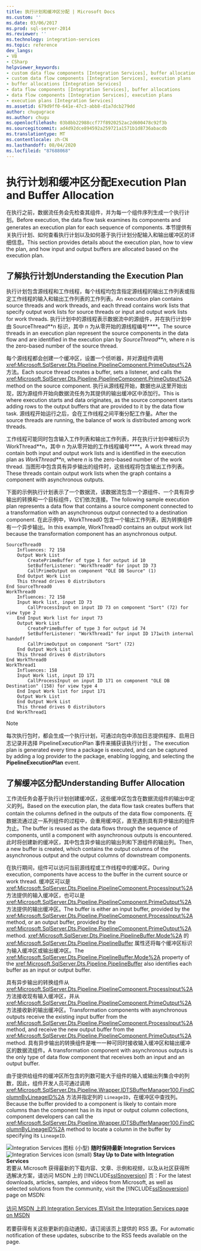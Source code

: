 ```yaml
---
title: 执行计划和缓冲区分配 | Microsoft Docs
ms.custom: ''
ms.date: 03/06/2017
ms.prod: sql-server-2014
ms.reviewer: ''
ms.technology: integration-services
ms.topic: reference
dev_langs:
- VB
- CSharp
helpviewer_keywords:
- custom data flow components [Integration Services], buffer allocations
- custom data flow components [Integration Services], execution plans
- buffer allocations [Integration Services]
- data flow components [Integration Services], buffer allocations
- data flow components [Integration Services], execution plans
- execution plans [Integration Services]
ms.assetid: 679d9ff0-641e-47c3-abb8-d1a7dcb279dd
author: chugugrace
ms.author: chugu
ms.openlocfilehash: 03b8bb22988ccf77f8920252ac2d600478c92f3b
ms.sourcegitcommit: ad4d92dce894592a259721a1571b1d8736abacdb
ms.translationtype: MT
ms.contentlocale: zh-CN
ms.lasthandoff: 08/04/2020
ms.locfileid: "87688068"
---
```

# <a name="execution-plan-and-buffer-allocation"></a><span data-ttu-id="62a5b-102">执行计划和缓冲区分配</span><span class="sxs-lookup"><span data-stu-id="62a5b-102">Execution Plan and Buffer Allocation</span></span>
  <span data-ttu-id="62a5b-103">在执行之前，数据流任务会先检查其组件，并为每一个组件序列生成一个执行计划。</span><span class="sxs-lookup"><span data-stu-id="62a5b-103">Before execution, the data flow task examines its components and generates an execution plan for each sequence of components.</span></span> <span data-ttu-id="62a5b-104">本节提供有关执行计划、如何查看执行计划以及如何基于执行计划分配输入和输出缓冲区的详细信息。</span><span class="sxs-lookup"><span data-stu-id="62a5b-104">This section provides details about the execution plan, how to view the plan, and how input and output buffers are allocated based on the execution plan.</span></span>  
  
## <a name="understanding-the-execution-plan"></a><span data-ttu-id="62a5b-105">了解执行计划</span><span class="sxs-lookup"><span data-stu-id="62a5b-105">Understanding the Execution Plan</span></span>  
 <span data-ttu-id="62a5b-106">执行计划包含源线程和工作线程，每个线程均包含指定源线程的输出工作列表或指定工作线程的输入和输出工作列表的工作列表。</span><span class="sxs-lookup"><span data-stu-id="62a5b-106">An execution plan contains source threads and work threads, and each thread contains work lists that specify output work lists for source threads or input and output work lists for work threads.</span></span> <span data-ttu-id="62a5b-107">执行计划中的源线程表示数据流中的源组件，并在执行计划中由 SourceThread\*\*n 标识，其中 n 为从零开始的源线程编号\*\*\*\*。</span><span class="sxs-lookup"><span data-stu-id="62a5b-107">The source threads in an execution plan represent the source components in the data flow and are identified in the execution plan by *SourceThread\*\*n*, where *n* is the zero-based number of the source thread.</span></span>  
  
 <span data-ttu-id="62a5b-108">每个源线程都会创建一个缓冲区，设置一个侦听器，并对源组件调用 <xref:Microsoft.SqlServer.Dts.Pipeline.PipelineComponent.PrimeOutput%2A> 方法。</span><span class="sxs-lookup"><span data-stu-id="62a5b-108">Each source thread creates a buffer, sets a listener, and calls the <xref:Microsoft.SqlServer.Dts.Pipeline.PipelineComponent.PrimeOutput%2A> method on the source component.</span></span> <span data-ttu-id="62a5b-109">执行从源线程开始，数据也从这里开始出现，因为源组件开始向数据流任务为其提供的输出缓冲区中添加行。</span><span class="sxs-lookup"><span data-stu-id="62a5b-109">This is where execution starts and data originates, as the source component starts adding rows to the output buffers that are provided to it by the data flow task.</span></span> <span data-ttu-id="62a5b-110">源线程开始运行之后，会在工作线程之间平衡分配工作量。</span><span class="sxs-lookup"><span data-stu-id="62a5b-110">After the source threads are running, the balance of work is distributed among work threads.</span></span>  
  
 <span data-ttu-id="62a5b-111">工作线程可能同时包含输入工作列表和输出工作列表，并在执行计划中被标识为 WorkThread\*\*n，其中 n 为从零开始的工作线程编号\*\*\*\*。</span><span class="sxs-lookup"><span data-stu-id="62a5b-111">A work thread may contain both input and output work lists and is identified in the execution plan as *WorkThread\*\*n*, where *n* is the zero-based number of the work thread.</span></span> <span data-ttu-id="62a5b-112">当图形中包含具有异步输出的组件时，这些线程将包含输出工作列表。</span><span class="sxs-lookup"><span data-stu-id="62a5b-112">These threads contain output work lists when the graph contains a component with asynchronous outputs.</span></span>  
  
 <span data-ttu-id="62a5b-113">下面的示例执行计划表示了一个数据流，该数据流包含一个源组件、一个具有异步输出的转换和一个目标组件，它们依次连接。</span><span class="sxs-lookup"><span data-stu-id="62a5b-113">The following sample execution plan represents a data flow that contains a source component connected to a transformation with an asynchronous output connected to a destination component.</span></span> <span data-ttu-id="62a5b-114">在此示例中，WorkThread0 包含一个输出工作列表，因为转换组件有一个异步输出。</span><span class="sxs-lookup"><span data-stu-id="62a5b-114">In this example, WorkThread0 contains an output work list because the transformation component has an asynchronous output.</span></span>  
  
```  
SourceThread0   
    Influences: 72 158   
    Output Work List   
        CreatePrimeBuffer of type 1 for output id 10   
        SetBufferListener: "WorkThread0" for input ID 73   
        CallPrimeOutput on component "OLE DB Source" (1)   
    End Output Work List   
    This thread drives 0 distributors   
End SourceThread0   
WorkThread0   
    Influences: 72 158   
    Input Work list, input ID 73   
        CallProcessInput on input ID 73 on component "Sort" (72) for view type 2   
    End Input Work list for input 73   
    Output Work List   
        CreatePrimeBuffer of type 3 for output id 74   
        SetBufferListener: "WorkThread1" for input ID 171with internal handoff   
        CallPrimeOutput on component "Sort" (72)   
    End Output Work List   
    This thread drives 0 distributors   
End WorkThread0   
WorkThread1   
    Influences: 158   
    Input Work list, input ID 171  
        CallProcessInput on input ID 171 on component "OLE DB Destination" (158) for view type 4  
    End Input Work list for input 171   
    Output Work List   
    End Output Work List   
    This thread drives 0 distributors   
End WorkThread1  
```  
  
> [!NOTE]  
>  <span data-ttu-id="62a5b-115">每次执行包时，都会生成一个执行计划，可通过向包中添加日志提供程序、启用日志记录并选择 PipelineExecutionPlan 事件来捕获该执行计划  。</span><span class="sxs-lookup"><span data-stu-id="62a5b-115">The execution plan is generated every time a package is executed, and can be captured by adding a log provider to the package, enabling logging, and selecting the **PipelineExecutionPlan** event.</span></span>  
  
## <a name="understanding-buffer-allocation"></a><span data-ttu-id="62a5b-116">了解缓冲区分配</span><span class="sxs-lookup"><span data-stu-id="62a5b-116">Understanding Buffer Allocation</span></span>  
 <span data-ttu-id="62a5b-117">工作流任务会基于执行计划创建缓冲区，这些缓冲区包含在数据流组件的输出中定义的列。</span><span class="sxs-lookup"><span data-stu-id="62a5b-117">Based on the execution plan, the data flow task creates buffers that contain the columns defined in the outputs of the data flow components.</span></span> <span data-ttu-id="62a5b-118">在数据流通过这一系列组件的过程中，会重用缓冲区，直至遇到具有异步输出的组件为止。</span><span class="sxs-lookup"><span data-stu-id="62a5b-118">The buffer is reused as the data flows through the sequence of components, until a component with asynchronous outputs is encountered.</span></span> <span data-ttu-id="62a5b-119">此时将创建新的缓冲区，其中包含异步输出的输出列和下游组件的输出列。</span><span class="sxs-lookup"><span data-stu-id="62a5b-119">Then, a new buffer is created, which contains the output columns of the asynchronous output and the output columns of downstream components.</span></span>  
  
 <span data-ttu-id="62a5b-120">在执行期间，组件可以访问当前源线程或工作线程中的缓冲区。</span><span class="sxs-lookup"><span data-stu-id="62a5b-120">During execution, components have access to the buffer in the current source or work thread.</span></span> <span data-ttu-id="62a5b-121">缓冲区可以是 <xref:Microsoft.SqlServer.Dts.Pipeline.PipelineComponent.ProcessInput%2A> 方法提供的输入缓冲区，也可以是 <xref:Microsoft.SqlServer.Dts.Pipeline.PipelineComponent.PrimeOutput%2A> 方法提供的输出缓冲区。</span><span class="sxs-lookup"><span data-stu-id="62a5b-121">The buffer is either an input buffer, provided by the <xref:Microsoft.SqlServer.Dts.Pipeline.PipelineComponent.ProcessInput%2A> method, or an output buffer, provided by the <xref:Microsoft.SqlServer.Dts.Pipeline.PipelineComponent.PrimeOutput%2A> method.</span></span> <span data-ttu-id="62a5b-122"><xref:Microsoft.SqlServer.Dts.Pipeline.PipelineBuffer.Mode%2A> 的 <xref:Microsoft.SqlServer.Dts.Pipeline.PipelineBuffer> 属性还将每个缓冲区标识为输入缓冲区或输出缓冲区。</span><span class="sxs-lookup"><span data-stu-id="62a5b-122">The <xref:Microsoft.SqlServer.Dts.Pipeline.PipelineBuffer.Mode%2A> property of the <xref:Microsoft.SqlServer.Dts.Pipeline.PipelineBuffer> also identifies each buffer as an input or output buffer.</span></span>  
  
 <span data-ttu-id="62a5b-123">具有异步输出的转换组件从 <xref:Microsoft.SqlServer.Dts.Pipeline.PipelineComponent.ProcessInput%2A> 方法接收现有输入缓冲区，并从 <xref:Microsoft.SqlServer.Dts.Pipeline.PipelineComponent.PrimeOutput%2A> 方法接收新的输出缓冲区。</span><span class="sxs-lookup"><span data-stu-id="62a5b-123">Transformation components with asynchronous outputs receive the existing input buffer from the <xref:Microsoft.SqlServer.Dts.Pipeline.PipelineComponent.ProcessInput%2A> method, and receive the new output buffer from the <xref:Microsoft.SqlServer.Dts.Pipeline.PipelineComponent.PrimeOutput%2A> method.</span></span> <span data-ttu-id="62a5b-124">具有异步输出的转换组件是唯一一种可同时接收输入缓冲区和输出缓冲区的数据流组件。</span><span class="sxs-lookup"><span data-stu-id="62a5b-124">A transformation component with asynchronous outputs is the only type of data flow component that receives both an input and an output buffer.</span></span>  
  
 <span data-ttu-id="62a5b-125">由于提供给组件的缓冲区所包含的列数可能大于组件的输入或输出列集合中的列数，因此，组件开发人员可通过调用 <xref:Microsoft.SqlServer.Dts.Pipeline.Wrapper.IDTSBufferManager100.FindColumnByLineageID%2A> 方法并指定列的 `LineageID`，在缓冲区中查找列。</span><span class="sxs-lookup"><span data-stu-id="62a5b-125">Because the buffer provided to a component is likely to contain more columns than the component has in its input or output column collections, component developers can call the <xref:Microsoft.SqlServer.Dts.Pipeline.Wrapper.IDTSBufferManager100.FindColumnByLineageID%2A> method to locate a column in the buffer by specifying its `LineageID`.</span></span>  
  
<span data-ttu-id="62a5b-126">![Integration Services 图标 (小型) ](../../media/dts-16.gif "集成服务图标（小）")  **随时保持最新 Integration Services**</span><span class="sxs-lookup"><span data-stu-id="62a5b-126">![Integration Services icon (small)](../../media/dts-16.gif "Integration Services icon (small)")  **Stay Up to Date with Integration Services**</span></span><br /> <span data-ttu-id="62a5b-127">若要从 Microsoft 获得最新的下载内容、文章、示例和视频，以及从社区获得所选解决方案，请访问 MSDN 上的 [!INCLUDE[ssISnoversion](../../../includes/ssisnoversion-md.md)] 页：</span><span class="sxs-lookup"><span data-stu-id="62a5b-127">For the latest downloads, articles, samples, and videos from Microsoft, as well as selected solutions from the community, visit the [!INCLUDE[ssISnoversion](../../../includes/ssisnoversion-md.md)] page on MSDN:</span></span><br /><br /> [<span data-ttu-id="62a5b-128">访问 MSDN 上的 Integration Services 页</span><span class="sxs-lookup"><span data-stu-id="62a5b-128">Visit the Integration Services page on MSDN</span></span>](https://go.microsoft.com/fwlink/?LinkId=136655)<br /><br /> <span data-ttu-id="62a5b-129">若要获得有关这些更新的自动通知，请订阅该页上提供的 RSS 源。</span><span class="sxs-lookup"><span data-stu-id="62a5b-129">For automatic notification of these updates, subscribe to the RSS feeds available on the page.</span></span>  
  
  
